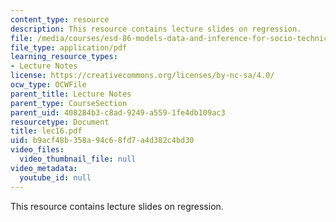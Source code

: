```yaml
---
content_type: resource
description: This resource contains lecture slides on regression.
file: /media/courses/esd-86-models-data-and-inference-for-socio-technical-systems-spring-2007/b9acf48b358a94c68fd7a4d382c4bd30_lec16.pdf
file_type: application/pdf
learning_resource_types:
- Lecture Notes
license: https://creativecommons.org/licenses/by-nc-sa/4.0/
ocw_type: OCWFile
parent_title: Lecture Notes
parent_type: CourseSection
parent_uid: 408284b3-c8ad-9249-a559-1fe4db109ac3
resourcetype: Document
title: lec16.pdf
uid: b9acf48b-358a-94c6-8fd7-a4d382c4bd30
video_files:
  video_thumbnail_file: null
video_metadata:
  youtube_id: null
---
```

This resource contains lecture slides on regression.